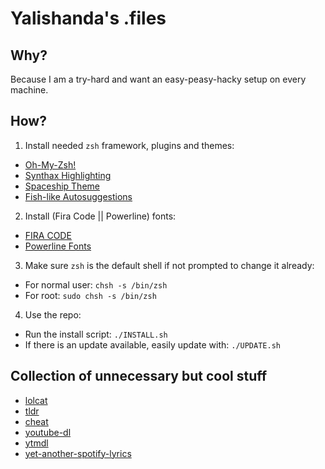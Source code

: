 # Yalishanda's .files

## Why?
Because I am a try-hard and want an easy-peasy-hacky setup on every machine.

## How?
1. Install needed `zsh` framework, plugins and themes:
- [Oh-My-Zsh!](https://github.com/robbyrussell/oh-my-zsh)
- [Synthax Highlighting](https://github.com/zsh-users/zsh-syntax-highlighting)
- [Spaceship Theme](https://github.com/denysdovhan/spaceship-prompt)
- [Fish-like Autosuggestions](https://github.com/zsh-users/zsh-autosuggestions)

2. Install (Fira Code || Powerline) fonts:
- [FIRA CODE](https://github.com/tonsky/FiraCode)
- [Powerline Fonts](https://github.com/powerline/fonts/tree/master/SourceCodePro)

3. Make sure `zsh` is the default shell if not prompted to change it already:
- For normal user: `chsh -s /bin/zsh`
- For root: `sudo chsh -s /bin/zsh`

4. Use the repo:
- Run the install script:
`./INSTALL.sh`
- If there is an update available, easily update with:
`./UPDATE.sh`

## Collection of unnecessary but cool stuff
- [lolcat](https://github.com/busyloop/lolcat)
- [tldr](https://github.com/tldr-pages/tldr)
- [cheat](https://github.com/cheat/cheat)
- [youtube-dl](https://github.com/ytdl-org/youtube-dl)
- [ytmdl](https://github.com/deepjyoti30/ytmdl)
- [yet-another-spotify-lyrics](https://github.com/goktug97/yet-another-spotify-lyrics)
